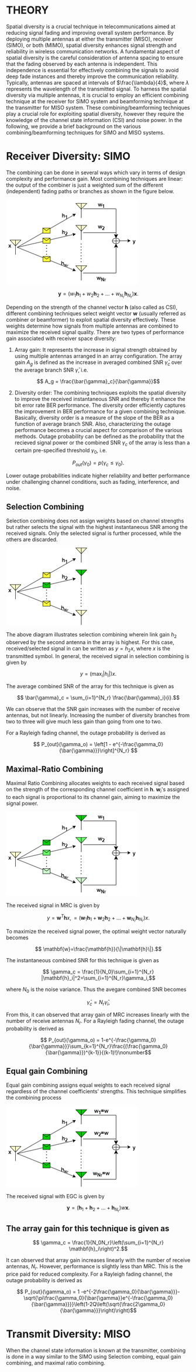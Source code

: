 
# THEORY
 Spatial diversity is a crucial technique in telecommunications aimed at reducing signal fading and improving overall system performance. By deploying multiple antennas at either the transmitter (MISO), receiver (SIMO), or both (MIMO), spatial diversity enhances signal strength and reliability in wireless communication networks. A fundamental aspect of spatial diversity is the careful consideration of antenna spacing to ensure that the fading observed by each antenna is independent. This independence is essential for effectively combining the signals to avoid deep fade instances and thereby improve the communication reliability. Typically, antennas are spaced at intervals of $\frac{\lambda}{4}$, where $\lambda$ represents the wavelength of the transmitted signal. To harness the  spatial diversity via multiple antennas, it is crucial to employ an efficient combining technique at the receiver for SIMO system and beamforming technique at the transmitter for MISO system. These combining/beamforming techniques play a crucial role for exploiting spatial diversity, however they require the knowledge of the channel state information (CSI) and noise power. In the following, we provide a brief background on the various combining/beamforming techniques for SIMO and MISO systems.

# Receiver Diversity: SIMO
 The combining can be done in several ways which vary in terms of design complexity and  performance gain. Most combining techniques are linear: the output of the combiner is just a weighted sum of the different (independent) fading paths or branches as shown in the figure below.

<img src="./images/Exp5.png">

```math
    \mathbf{y} = \left(w_1\mathbf{h}_1 + w_2\mathbf{h}_2 + \ldots+w_{N_r}\mathbf{h}_{N_r}\right)\mathbf{x}.\nonumber
```
 Depending on the strength of the channel vector $\mathbf{h}$ (also called as CSI), different combining techniques select weight vector $\mathbf{w}$ (usually referred  as combiner or beamformer) to exploit spatial diversity effectively. These weights determine how signals from multiple antennas are combined to maximize the received signal quality.
 There are two types of performance gain associated with receiver space diversity: 
 1) Array gain: It represents the increase in signal strength obtained by using multiple antennas arranged in an array configuration. The array gain $A_g$ is defined as the increase in averaged combined SNR $\bar{\gamma}_c$ over the average branch SNR $\bar{\gamma}$, i.e.
```math
 A_g = \frac{\bar{\gamma}_c}{\bar{\gamma}}
```
 2) Diversity order: The combining techniques exploits the spatial diversity to improve the received instantaneous SNR and thereby it enhance the bit error rate BER performance. The diversity order efficiently captures the improvement in BER performance for a given combining technique. Basically, diversity order  is a measure of the slope of the BER as a function of average branch SNR.
 Also, characterizing the outage performance becomes a crucial aspect for comparison of the various methods. Outage probability can be defined as the probability that the recieved signal power or the combined SNR $\gamma_c$ of the array is less than a certain pre-specified threshold $\gamma_0$, i.e.
```math
    P_{out}(\gamma_0) = p(\gamma_c \leq \gamma_0).
```
 Lower outage probabilities indicate higher reliability and better performance under challenging channel conditions, such as fading, interference, and noise.

## Selection Combining
 Selection combining does not assign weights based on channel strengths but rather selects the signal with the highest instantaneous SNR among the received signals. Only the selected signal is further processed, while the others are discarded.

<img src="./images/exp5_1.png">

 The above diagram illustrates selection combining wherein link gain $h_2$ observed by the second antenna in the array is highest. For this case,  received/selected signal in can be written as ${y} =  {h}_2{x}$, where $x$ is the transmitted symbol. In general, the received signal in selection combining is given by 
```math
    {y} =  \left(\max_i|{h}_i|\right){x}.\nonumber
```
 The average combined SNR of the array for this technique is given as
```math
    \bar{\gamma}_c = \sum_{i=1}^{N_r} \frac{\bar{\gamma}_i}{i}.
```
 We can observe that the SNR gain increases with the number of receive antennas, but not linearly. Increasing the number of diversity branches from two to three will give much less gain than going from one to two.

 For a Rayleigh fading channel, the outage probability is derived as
```math
    P_{out}(\gamma_o) = \left[1 - e^{-\frac{\gamma_0}{\bar{\gamma}}}\right]^{N_r} 
```

## Maximal-Ratio Combining
 Maximal Ratio Combining allocates weights to each received signal based on the strength of the corresponding channel coefficient in $\mathbf{h}$. $\mathbf{w}_i$'s assigned to each signal is proportional to its channel gain, aiming to maximize the signal power.

<img src="./images/exp5_3.png">

 The received signal in MRC is given by
```math
   {y} = \mathbf{w}^T\mathbf{h}x,\nonumber=\left(\mathbf{w}_1\mathbf{h}_1 + \mathbf{w}_2\mathbf{h}_2 + \ldots+\mathbf{w}_{N_r}\mathbf{h}_{N_r}\right){x}.\nonumber
```
 To maximize the received signal power, the optimal weight vector naturally becomes
```math
    \mathbf{w}=\frac{\mathbf{h}}{\|\mathbf{h}\|}.
```
 The instantaneous combined SNR for this technique is given as
```math
    \gamma_c = \frac{1}{N_0}\sum_{i=1}^{N_r} |\mathbf{h}_i|^2=\sum_{i=1}^{N_r}\gamma_i,
```
 where $N_0$ is the noise variance. Thus the avegare combined SNR becomes
```math
    \bar{\gamma}_c=N_r\bar{\gamma}_i,
```
 From this, it can observed that array gain of MRC increases linearly with the number of receive antennas $N_r$.
 For a Rayleigh fading channel, the outage probability is derived as
```math
    P_{out}(\gamma_o) = 1-e^{-\frac{\gamma_0}{\bar{\gamma}}}\sum_{k=1}^{N_r}\frac{(\frac{\gamma_0}{\bar{\gamma}})^{k-1}}{(k-1)!}\nonumber
```

## Equal gain Combining
 Equal gain combining assigns equal weights to each received signal regardless of the channel coefficients' strengths. This technique simplifies the combining process

<img src="./images/exp5_2.png">

The received signal with EGC is given by
```math
    \mathbf{y} = \left(\mathbf{h}_1 + \mathbf{h}_2 + \ldots+\mathbf{h}_{N_r}\right)w\mathbf{x}.\nonumber
```
## The array gain for this technique is given as
```math
    \gamma_c = \frac{1}{N_0N_r}\left(\sum_{i=1}^{N_r} \mathbf{h}_i\right)^2.
```
 It can observed that array gain increases linearly with the number of receive antennas, $N_r$. However, performance is slightly less than MRC. This is the price paid for reduced complexity.
 For a Rayleigh fading channel, the outage probability is derived as
```math
    P_{out}(\gamma_o) = 1 -e^{-2\frac{\gamma_0}{\bar{\gamma}}}-\sqrt{\pi\frac{\gamma_0}{\bar{\gamma}}e^{-\frac{\gamma_0}{\bar{\gamma}}}}\left(1-2Q\left(\sqrt{\frac{2\gamma_0}{\bar{\gamma}}}\right)\right)
```

# Transmit Diversity: MISO
 When the channel state information is known at the transmitter, combining is done in a way similar to the SIMO using Selection combing, equal gain combining, and maximal ratio combining.

